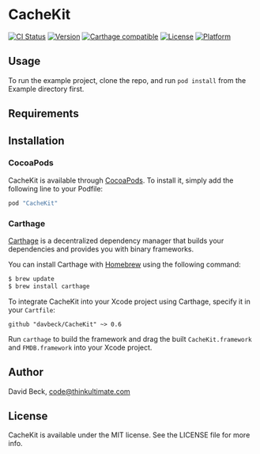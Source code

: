 # CacheKit

[![CI Status](http://img.shields.io/travis/davbeck/CacheKit.svg?style=flat)](https://travis-ci.org/davbeck/CacheKit)
[![Version](https://img.shields.io/cocoapods/v/CacheKit.svg?style=flat)](http://cocoapods.org/pods/CacheKit)
[![Carthage compatible](https://img.shields.io/badge/Carthage-compatible-4BC51D.svg?style=flat)](https://github.com/Carthage/Carthage)
[![License](https://img.shields.io/cocoapods/l/CacheKit.svg?style=flat)](http://cocoapods.org/pods/CacheKit)
[![Platform](https://img.shields.io/cocoapods/p/CacheKit.svg?style=flat)](http://cocoapods.org/pods/CacheKit)

## Usage

To run the example project, clone the repo, and run `pod install` from the Example directory first.

## Requirements

## Installation

### CocoaPods

CacheKit is available through [CocoaPods](http://cocoapods.org). To install
it, simply add the following line to your Podfile:

```ruby
pod "CacheKit"
```

### Carthage

[Carthage](https://github.com/Carthage/Carthage) is a decentralized dependency manager that builds your dependencies and provides you with binary frameworks.

You can install Carthage with [Homebrew](http://brew.sh/) using the following command:

```bash
$ brew update
$ brew install carthage
```

To integrate CacheKit into your Xcode project using Carthage, specify it in your `Cartfile`:

```ogdl
github "davbeck/CacheKit" ~> 0.6
```

Run `carthage` to build the framework and drag the built `CacheKit.framework` and `FMDB.framework` into your Xcode project.

## Author

David Beck, code@thinkultimate.com

## License

CacheKit is available under the MIT license. See the LICENSE file for more info.
